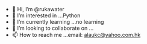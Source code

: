 - 👋 Hi, I’m @rukawater
- 👀 I’m interested in ...Python
- 🌱 I’m currently learning ...no learning
- 💞️ I’m looking to collaborate on ...
- 📫 How to reach me ...email: alaukc@yahoo.com.hk

<!---
rukawater/rukawater is a ✨ special ✨ repository because its `README.md` (this file) appears on your GitHub profile.
You can click the Preview link to take a look at your changes.
--->
